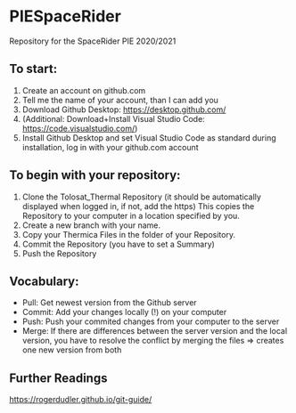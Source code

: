 # PIESpaceRider
Repository for the SpaceRider PIE 2020/2021

## To start:
 1. Create an account on github.com
 2. Tell me the name of your account, than I can add you
 3. Download Github Desktop: https://desktop.github.com/
 4. (Additional: Download+Install Visual Studio Code: https://code.visualstudio.com/)
 5. Install Github Desktop and set Visual Studio Code as standard during installation, log in with your github.com account
 
## To begin with your repository:
 1. Clone the Tolosat_Thermal Repository (it should be automatically displayed when logged in, if not, add the https)
    This copies the Repository to your computer in a location specified by you.
 2. Create a new branch with your name.
 3. Copy your Thermica Files in the folder of your Repository.
 4. Commit the Repository (you have to set a Summary)
 5. Push the Repository
 
## Vocabulary:
  - Pull: Get newest version from the Github server
  - Commit: Add your changes locally (!) on your computer
  - Push: Push your commited changes from your computer to the server
  - Merge: If there are differences between the server version and the local version, you have to resolve the conflict by merging the files => creates one new version from both

## Further Readings
https://rogerdudler.github.io/git-guide/

